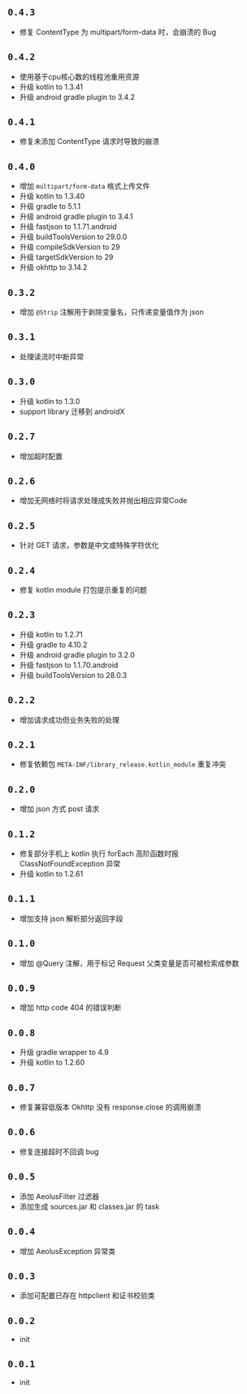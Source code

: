 ## `0.4.3`
- 修复 ContentType 为 multipart/form-data 时，会崩溃的 Bug

## `0.4.2`
- 使用基于cpu核心数的线程池重用资源
- 升级 kotlin to 1.3.41
- 升级 android gradle plugin to 3.4.2

## `0.4.1`
- 修复未添加 ContentType 请求时导致的崩溃

## `0.4.0`
- 增加 `multipart/form-data` 格式上传文件
- 升级 kotlin to 1.3.40
- 升级 gradle to 5.1.1
- 升级 android gradle plugin to 3.4.1
- 升级 fastjson to 1.1.71.android
- 升级 buildToolsVersion to 29.0.0
- 升级 compileSdkVersion to 29
- 升级 targetSdkVersion to 29
- 升级 okhttp to 3.14.2

## `0.3.2`
- 增加 `@Strip` 注解用于剥除变量名，只传递变量值作为 json

## `0.3.1`
- 处理读流时中断异常

## `0.3.0`
- 升级 kotlin to 1.3.0
- support library 迁移到 androidX

## `0.2.7`
- 增加超时配置

## `0.2.6`
- 增加无网络时将请求处理成失败并抛出相应异常Code

## `0.2.5`
- 针对 GET 请求，参数是中文或特殊字符优化

## `0.2.4`
- 修复 kotlin module 打包提示重复的问题

## `0.2.3`
- 升级 kotlin to 1.2.71
- 升级 gradle to 4.10.2
- 升级 android gradle plugin to 3.2.0
- 升级 fastjson to 1.1.70.android
- 升级 buildToolsVersion to 28.0.3

## `0.2.2`
- 增加请求成功但业务失败的处理

## `0.2.1`
- 修复依赖包 `META-INF/library_release.kotlin_module` 重复冲突

## `0.2.0`
- 增加 json 方式 post 请求

## `0.1.2`
- 修复部分手机上 kotlin 执行 forEach 高阶函数时报 ClassNotFoundException 异常
- 升级 kotlin to 1.2.61

## `0.1.1`
- 增加支持 json 解析部分返回字段

## `0.1.0`
- 增加 @Query 注解，用于标记 Request 父类变量是否可被检索成参数

## `0.0.9`
- 增加 http code 404 的错误判断

## `0.0.8`
- 升级 gradle wrapper to 4.9
- 升级 kotlin to 1.2.60

## `0.0.7`
- 修复兼容低版本 Okhttp 没有 response.close 的调用崩溃

## `0.0.6`
- 修复连接超时不回调 bug

## `0.0.5`
- 添加 AeolusFilter 过滤器
- 添加生成 sources.jar 和 classes.jar 的 task

## `0.0.4`
- 增加 AeolusException 异常类

## `0.0.3`
- 添加可配置已存在 httpclient 和证书校验类

## `0.0.2`
- init

## `0.0.1`
- init